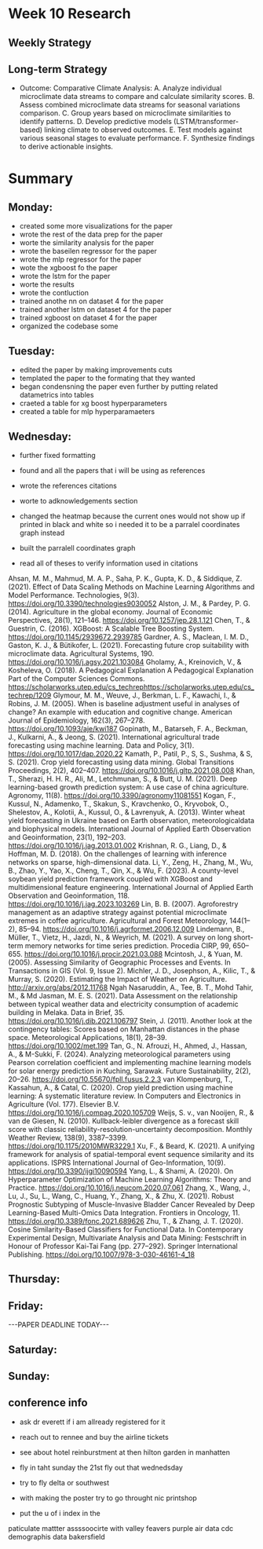 # Week 10 Research

## Weekly Strategy

## Long-term Strategy

- Outcome: Comparative Climate Analysis:
  A. Analyze individual microclimate data streams to compare and calculate similarity scores.
  B. Assess combined microclimate data streams for seasonal variations comparison.
  C. Group years based on microclimate similarities to identify patterns.
  D. Develop predictive models (LSTM/transformer-based) linking climate to observed outcomes.
  E. Test models against various seasonal stages to evaluate performance.
  F. Synthesize findings to derive actionable insights.

# Summary

## Monday: 
- created some more visualizations for the paper
- wrote the rest of the data prep for the paper
- worte the similarity analysis for the paper
- wrote the baseilen regressor for the paper 
- wrote the mlp regressor for the paper
- wote the xgboost fo the paper
- wrote the lstm for the paper
- worte the results 
- wrote the contluction 
- trained anothe nn on dataset 4 for the paper
- trained another lstm on dataset 4 for the paper
- trained xgboost on dataset 4 for the paper
- organized the codebase some 

## Tuesday:

- edited the paper by making improvements cuts
- templated the paper to the formating that they wanted 
- began condensning the paper even further by putting related datametrics into tables
- craeted a table for xg boost hyperparameters
- created a table for mlp hyperparamaeters

## Wednesday:
- further fixed formatting
- found and all the papers that i will be using as references
- wrote the references citations
- worte to adknowledgements section
- changed the heatmap because the current ones would not show up if printed in black and white so i needed it to be a parralel coordinates graph instead
- built the parralell coordinates graph

- read all of theses to verify information used in citations

Ahsan, M. M., Mahmud, M. A. P., Saha, P. K., Gupta, K. D., & Siddique, Z. (2021). Effect of Data Scaling Methods on Machine Learning Algorithms and Model Performance. Technologies, 9(3). https://doi.org/10.3390/technologies9030052
  Alston, J. M., & Pardey, P. G. (2014). Agriculture in the global economy. Journal of Economic Perspectives, 28(1), 121–146. https://doi.org/10.1257/jep.28.1.121
  Chen, T., & Guestrin, C. (2016). XGBoost: A Scalable Tree Boosting System. https://doi.org/10.1145/2939672.2939785
  Gardner, A. S., Maclean, I. M. D., Gaston, K. J., & Bütikofer, L. (2021). Forecasting future crop suitability with microclimate data. Agricultural Systems, 190. https://doi.org/10.1016/j.agsy.2021.103084
  Gholamy, A., Kreinovich, V., & Kosheleva, O. (2018). A Pedagogical Explanation A Pedagogical Explanation Part of the Computer Sciences Commons. https://scholarworks.utep.edu/cs_techrephttps://scholarworks.utep.edu/cs_techrep/1209
  Glymour, M. M., Weuve, J., Berkman, L. F., Kawachi, I., & Robins, J. M. (2005). When is baseline adjustment useful in analyses of change? An example with education and cognitive change. American Journal of Epidemiology, 162(3), 267–278. https://doi.org/10.1093/aje/kwi187
  Gopinath, M., Batarseh, F. A., Beckman, J., Kulkarni, A., & Jeong, S. (2021). International agricultural trade forecasting using machine learning. Data and Policy, 3(1). https://doi.org/10.1017/dap.2020.22
  Kamath, P., Patil, P., S, S., Sushma, & S, S. (2021). Crop yield forecasting using data mining. Global Transitions Proceedings, 2(2), 402–407. https://doi.org/10.1016/j.gltp.2021.08.008
  Khan, T., Sherazi, H. H. R., Ali, M., Letchmunan, S., & Butt, U. M. (2021). Deep learning-based growth prediction system: A use case of china agriculture. Agronomy, 11(8). https://doi.org/10.3390/agronomy11081551
  Kogan, F., Kussul, N., Adamenko, T., Skakun, S., Kravchenko, O., Kryvobok, O., Shelestov, A., Kolotii, A., Kussul, O., & Lavrenyuk, A. (2013). Winter wheat yield forecasting in Ukraine based on Earth observation, meteorologicaldata and biophysical models. International Journal of Applied Earth Observation and Geoinformation, 23(1), 192–203. https://doi.org/10.1016/j.jag.2013.01.002
  Krishnan, R. G., Liang, D., & Hoffman, M. D. (2018). On the challenges of learning with inference networks on sparse, high-dimensional data.
  Li, Y., Zeng, H., Zhang, M., Wu, B., Zhao, Y., Yao, X., Cheng, T., Qin, X., & Wu, F. (2023). A county-level soybean yield prediction framework coupled with XGBoost and multidimensional feature engineering. International Journal of Applied Earth Observation and Geoinformation, 118. https://doi.org/10.1016/j.jag.2023.103269
  Lin, B. B. (2007). Agroforestry management as an adaptive strategy against potential microclimate extremes in coffee agriculture. Agricultural and Forest Meteorology, 144(1–2), 85–94. https://doi.org/10.1016/j.agrformet.2006.12.009
  Lindemann, B., Müller, T., Vietz, H., Jazdi, N., & Weyrich, M. (2021). A survey on long short-term memory networks for time series prediction. Procedia CIRP, 99, 650–655. https://doi.org/10.1016/j.procir.2021.03.088
  Mcintosh, J., & Yuan, M. (2005). Assessing Similarity of Geographic Processes and Events. In Transactions in GIS (Vol. 9, Issue 2).
  Michler, J. D., Josephson, A., Kilic, T., & Murray, S. (2020). Estimating the Impact of Weather on Agriculture. http://arxiv.org/abs/2012.11768
  Ngah Nasaruddin, A., Tee, B. T., Mohd Tahir, M., & Md Jasman, M. E. S. (2021). Data Assessment on the relationship between typical weather data and electricity consumption of academic building in Melaka. Data in Brief, 35. https://doi.org/10.1016/j.dib.2021.106797
  Stein, J. (2011). Another look at the contingency tables: Scores based on Manhattan distances in the phase space. Meteorological Applications, 18(1), 28–39. https://doi.org/10.1002/met.199
  Tan, G., N. Afrouzi, H., Ahmed, J., Hassan, A., & M-Sukki, F. (2024). Analyzing meteorological parameters using Pearson correlation coefficient and implementing machine learning models for solar energy prediction in Kuching, Sarawak. Future Sustainability, 2(2), 20–26. https://doi.org/10.55670/fpll.fusus.2.2.3
  van Klompenburg, T., Kassahun, A., & Catal, C. (2020). Crop yield prediction using machine learning: A systematic literature review. In Computers and Electronics in Agriculture (Vol. 177). Elsevier B.V. https://doi.org/10.1016/j.compag.2020.105709
  Weijs, S. v., van Nooijen, R., & van de Giesen, N. (2010). Kullback-leibler divergence as a forecast skill score with classic reliability-resolution-uncertainty decomposition. Monthly Weather Review, 138(9), 3387–3399. https://doi.org/10.1175/2010MWR3229.1
  Xu, F., & Beard, K. (2021). A unifying framework for analysis of spatial-temporal event sequence similarity and its applications. ISPRS International Journal of Geo-Information, 10(9). https://doi.org/10.3390/ijgi10090594
  Yang, L., & Shami, A. (2020). On Hyperparameter Optimization of Machine Learning Algorithms: Theory and Practice. https://doi.org/10.1016/j.neucom.2020.07.061
  Zhang, X., Wang, J., Lu, J., Su, L., Wang, C., Huang, Y., Zhang, X., & Zhu, X. (2021). Robust Prognostic Subtyping of Muscle-Invasive Bladder Cancer Revealed by Deep Learning-Based Multi-Omics Data Integration. Frontiers in Oncology, 11. https://doi.org/10.3389/fonc.2021.689626
  Zhu, T., & Zhang, J. T. (2020). Cosine Similarity-Based Classifiers for Functional Data. In Contemporary Experimental Design, Multivariate Analysis and Data Mining: Festschrift in Honour of Professor Kai-Tai Fang (pp. 277–292). Springer International Publishing. https://doi.org/10.1007/978-3-030-46161-4_18


## Thursday: 

## Friday:
---PAPER DEADLINE TODAY---
## Saturday:

## Sunday:

## conference info 

- ask dr everett if i am allready registered for it


- reach out to rennee and buy the airline tickets
- see about hotel reinburstment at then hilton garden in manhatten
- fly in taht sunday the 21st fly out that wednedsday 
- try to fly delta or southwest 
- with making the poster try to go throught nic printshop
- put the u of i index in the 


paticulate mattter assssoocirte with valley feavers
purple air data
cdc demographis data
bakersfield
